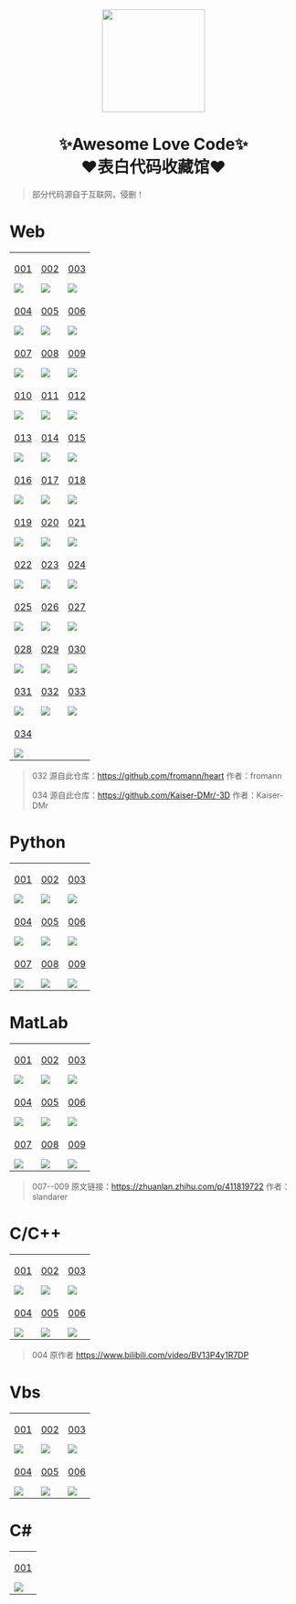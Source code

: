 <div align="center">
    <img  width=180 src="https://love.daiyong.fun/assets/logo.png"/>
    <h1>✨Awesome Love Code✨<br>❤️表白代码收藏馆❤️</h1> 
</div>

> 部分代码源自于互联网，侵删！

# Web

<table align="center">
    <!-- 第一行 -->
    <tr>
    <td valign="top">
        <a target="_blank" href="https://love.love.daiyong.fun/Web/001">
            <p align="center">001</p>
            <img src="https://love.daiyong.fun/assets/img/web/001.jpg"/>
        </a>
    </td>
    <td valign="top">
        <a target="_blank" href="https://love.daiyong.fun/Web/002">
            <p align="center">002</p>
            <img src="https://love.daiyong.fun/assets/img/web/002.jpg"/>
        </a>
    </td>
    <td valign="top">
        <a target="_blank" href="https://love.daiyong.fun/Web/003">
            <p align="center">003</p>
            <img src="https://love.daiyong.fun/assets/img/web/003.jpg"/>
        </a>
    </td>
    </tr>
    <!-- 第二行 -->
    <tr>
    <td valign="top">
        <a target="_blank" href="https://love.daiyong.fun/Web/004">
            <p align="center">004</p>
            <img src="https://love.daiyong.fun/assets/img/web/004.jpg"/>
        </a>
    </td>
    <td valign="top">
        <a target="_blank" href="https://love.daiyong.fun/Web/005">
            <p align="center">005</p>
            <img src="https://love.daiyong.fun/assets/img/web/005.jpg"/>
        </a>
    </td>
    <td valign="top">
        <a target="_blank" href="https://love.daiyong.fun/Web/006">
            <p align="center">006</p>
            <img src="https://love.daiyong.fun/assets/img/web/006.jpg"/>
        </a>
    </td>
    </tr>
    <!-- 第三行 -->
    <tr>
    <td valign="top">
        <a target="_blank" href="https://love.daiyong.fun/Web/007">
            <p align="center">007</p>
            <img src="https://love.daiyong.fun/assets/img/web/007.jpg"/>
        </a>
    </td>
    <td valign="top">
        <a target="_blank" href="https://love.daiyong.fun/Web/008">
            <p align="center">008</p>
            <img src="https://love.daiyong.fun/assets/img/web/008.jpg"/>
        </a>
    </td>
    <td valign="top">
        <a target="_blank" href="https://love.daiyong.fun/Web/009">
            <p align="center">009</p>
            <img src="https://love.daiyong.fun/assets/img/web/009.jpg"/>
        </a>
    </td>
    </tr>
    <!-- 第四行 -->
    <tr>
    <td valign="top">
        <a target="_blank" href="https://love.daiyong.fun/Web/010">
            <p align="center">010</p>
            <img src="https://love.daiyong.fun/assets/img/web/010.jpg"/>
        </a>
    </td>
    <td valign="top">
        <a target="_blank" href="https://love.daiyong.fun/Web/011">
            <p align="center">011</p>
            <img src="https://love.daiyong.fun/assets/img/web/011.jpg"/>
        </a>
    </td>
    <td valign="top">
        <a target="_blank" href="https://love.daiyong.fun/Web/012">
            <p align="center">012</p>
            <img src="https://love.daiyong.fun/assets/img/web/012.jpg"/>
        </a>
    </td>
    </tr>
    <!-- 第五行 -->
    <tr>
    <td valign="top">
        <a target="_blank" href="https://love.daiyong.fun/Web/013">
            <p align="center">013</p>
            <img src="https://love.daiyong.fun/assets/img/web/013.jpg"/>
        </a>
    </td>
    <td valign="top">
        <a target="_blank" href="https://love.daiyong.fun/Web/014">
            <p align="center">014</p>
            <img src="https://love.daiyong.fun/assets/img/web/014.jpg"/>
        </a>
    </td>
    <td valign="top">
        <a target="_blank" href="https://love.daiyong.fun/Web/015">
            <p align="center">015</p>
            <img src="https://love.daiyong.fun/assets/img/web/015.jpg"/>
        </a>
    </td>
    </tr>
    <!-- 第六行 -->
    <tr>
    <td valign="top">
        <a target="_blank" href="https://love.daiyong.fun/Web/016">
            <p align="center">016</p>
            <img src="https://love.daiyong.fun/assets/img/web/016.jpg"/>
        </a>
    </td>
    <td valign="top">
        <a target="_blank" href="https://love.daiyong.fun/Web/017">
            <p align="center">017</p>
            <img src="https://love.daiyong.fun/assets/img/web/017.jpg"/>
        </a>
    </td>
    <td valign="top">
        <a target="_blank" href="https://love.daiyong.fun/Web/018">
            <p align="center">018</p>
            <img src="https://love.daiyong.fun/assets/img/web/018.jpg"/>
        </a>
    </td>
    </tr>
    <!-- 第七行 -->
    <tr>
    <td valign="top">
        <a target="_blank" href="https://love.daiyong.fun/Web/019">
            <p align="center">019</p>
            <img src="https://love.daiyong.fun/assets/img/web/019.jpg"/>
        </a>
    </td>
    <td valign="top">
        <a target="_blank" href="https://love.daiyong.fun/Web/020">
            <p align="center">020</p>
            <img src="https://love.daiyong.fun/assets/img/web/020.jpg"/>
        </a>
    </td>
    <td valign="top">
        <a target="_blank" href="https://love.daiyong.fun/Web/021">
            <p align="center">021</p>
            <img src="https://love.daiyong.fun/assets/img/web/021.jpg"/>
        </a>
    </td>
    </tr>
    <!-- 第八行 -->
    <tr>
    <td valign="top">
        <a target="_blank" href="https://love.daiyong.fun/Web/022">
            <p align="center">022</p>
            <img src="https://love.daiyong.fun/assets/img/web/022.jpg"/>
        </a>
    </td>
    <td valign="top">
        <a target="_blank" href="https://love.daiyong.fun/Web/023">
            <p align="center">023</p>
            <img src="https://love.daiyong.fun/assets/img/web/023.jpg"/>
        </a>
    </td>
    <td valign="top">
        <a target="_blank" href="https://love.daiyong.fun/Web/024">
            <p align="center">024</p>
            <img src="https://love.daiyong.fun/assets/img/web/024.jpg"/>
        </a>
    </td>
    </tr>
    <!-- 第九行 -->
    <tr>
    <td valign="top">
        <a target="_blank" href="https://love.daiyong.fun/Web/025">
            <p align="center">025</p>
            <img src="https://love.daiyong.fun/assets/img/web/025.jpg"/>
        </a>
    </td>
    <td valign="top">
        <a target="_blank" href="https://love.daiyong.fun/Web/026">
            <p align="center">026</p>
            <img src="https://love.daiyong.fun/assets/img/web/026.jpg"/>
        </a>
    </td>
    <td valign="top">
        <a target="_blank" href="https://love.daiyong.fun/Web/027">
            <p align="center">027</p>
            <img src="https://love.daiyong.fun/assets/img/web/027.jpg"/>
        </a>
    </td>
    </tr>
    <!-- 第十行 -->
    <tr>
    <td valign="top">
        <a target="_blank" href="https://love.daiyong.fun/Web/028">
            <p align="center">028</p>
            <img src="https://love.daiyong.fun/assets/img/web/028.jpg"/>
        </a>
    </td>
    <td valign="top">
        <a target="_blank" href="https://love.daiyong.fun/Web/029">
            <p align="center">029</p>
            <img src="https://love.daiyong.fun/assets/img/web/029.jpg"/>
        </a>
    </td>
    <td valign="top">
        <a target="_blank" href="https://love.daiyong.fun/Web/030">
            <p align="center">030</p>
            <img src="https://love.daiyong.fun/assets/img/web/030.jpg"/>
        </a>
    </td>
    </tr>
    <!-- 第十一行 -->
    <tr>
        <td valign="top">
        <a target="_blank" href="https://love.daiyong.fun/Web/031">
            <p align="center">031</p>
            <img src="https://love.daiyong.fun/assets/img/web/031.png"/>
        </a>
    </td>
    <td valign="top">
        <a target="_blank" href="https://love.daiyong.fun/Web/032">
            <p align="center">032</p>
            <img src="https://love.daiyong.fun/assets/img/web/032.png"/>
        </a>
    </td>
    <td valign="top">
        <a target="_blank" href="https://love.daiyong.fun/Web/033">
            <p align="center">033</p>
            <img src="https://love.daiyong.fun/assets/img/web/033.png"/>
        </a>
    </td>
    </tr>
    <!-- 第十一行 -->
    <tr>
        <td valign="top">
        <a target="_blank" href="https://love.daiyong.fun/Web/034">
            <p align="center">034</p>
            <img src="https://love.daiyong.fun/assets/img/web/034.png"/>
        </a>
    </td>
    </tr>
</table>

> 032 源自此仓库：https://github.com/fromann/heart 作者：fromann
>
> 034 源自此仓库：https://github.com/Kaiser-DMr/-3D 作者：Kaiser-DMr

# Python

<table align="center">
    <!-- 第一行 -->
    <tr>
    <td valign="top">
        <a target="_blank" href="https://github.com/sun0225SUN/Awesome-Love-Code/tree/main/Python/001">
            <p align="center">001</p>
            <img src="https://love.daiyong.fun/assets/img/python/001.jpg"/>
        </a>
    </td>
    <td valign="top">
        <a target="_blank" href="https://github.com/sun0225SUN/Awesome-Love-Code/tree/main/Python/002">
            <p align="center">002</p>
            <img src="https://love.daiyong.fun/assets/img/python/002.jpg"/>
        </a>
    </td>
    <td valign="top">
        <a target="_blank" href="https://github.com/sun0225SUN/Awesome-Love-Code/tree/main/Python/003">
            <p align="center">003</p>
            <img src="https://love.daiyong.fun/assets/img/python/003.jpg"/>
        </a>
    </td>
    </tr>
    <!-- 第二行 -->
    <tr>
    <td valign="top">
        <a target="_blank" href="https://github.com/sun0225SUN/Awesome-Love-Code/tree/main/Python/004">
            <p align="center">004</p>
            <img src="https://love.daiyong.fun/assets/img/python/004.jpg"/>
        </a>
    </td>
    <td valign="top">
        <a target="_blank" href="https://github.com/sun0225SUN/Awesome-Love-Code/tree/main/Python/005">
            <p align="center">005</p>
            <img src="https://love.daiyong.fun/assets/img/python/005.jpg"/>
        </a>
    </td>
    <td valign="top">
        <a target="_blank" href="https://github.com/sun0225SUN/Awesome-Love-Code/tree/main/Python/006">
            <p align="center">006</p>
            <img src="https://love.daiyong.fun/assets/img/python/006.jpg"/>
        </a>
    </td>
    </tr>
    <!-- 第三行 -->
    <tr>
    <td valign="top">
        <a target="_blank" href="https://github.com/sun0225SUN/Awesome-Love-Code/tree/main/Python/007">
            <p align="center">007</p>
            <img src="https://love.daiyong.fun/assets/img/python/007.jpg"/>
        </a>
    </td>
    <td valign="top">
        <a target="_blank" href="https://github.com/sun0225SUN/Awesome-Love-Code/tree/main/Python/008">
            <p align="center">008</p>
            <img src="https://love.daiyong.fun/assets/img/python/008.png"/>
        </a>
    </td>
    <td valign="top">
        <a target="_blank" href="https://github.com/sun0225SUN/Awesome-Love-Code/tree/main/Python/009">
            <p align="center">009</p>
            <img src="https://love.daiyong.fun/assets/img/python/009.png"/>
        </a>
    </td>
    </tr>
</table>

# MatLab

<table align="center">
    <!-- 第一行 -->
    <tr>
    <td valign="top">
        <a target="_blank" href="https://github.com/sun0225SUN/Awesome-Love-Code/tree/main/MatLab/001">
            <p align="center">001</p>
            <img src="https://love.daiyong.fun/assets/img/matlab/001.jpg"/>
        </a>
    </td>
    <td valign="top">
        <a target="_blank" href="https://github.com/sun0225SUN/Awesome-Love-Code/tree/main/MatLab/002">
            <p align="center">002</p>
            <img src="https://love.daiyong.fun/assets/img/matlab/002.gif"/>
        </a>
    </td>
    <td valign="top">
        <a target="_blank" href="https://github.com/sun0225SUN/Awesome-Love-Code/tree/main/MatLab/003">
            <p align="center">003</p>
            <img src="https://love.daiyong.fun/assets/img/matlab/003.jpg"/>
        </a>
    </td>
    </tr>
    <!-- 第二行 -->
    <tr>
    <td valign="top">
        <a target="_blank" href="https://github.com/sun0225SUN/Awesome-Love-Code/tree/main/MatLab/004">
            <p align="center">004</p>
            <img src="https://love.daiyong.fun/assets/img/matlab/004.jpg"/>
        </a>
    </td>
    <td valign="top">
        <a target="_blank" href="https://github.com/sun0225SUN/Awesome-Love-Code/tree/main/MatLab/005">
            <p align="center">005</p>
            <img src="https://love.daiyong.fun/assets/img/matlab/005.jpg"/>
        </a>
    </td>
    <td valign="top">
        <a target="_blank" href="https://github.com/sun0225SUN/Awesome-Love-Code/tree/main/MatLab/006">
            <p align="center">006</p>
            <img src="https://love.daiyong.fun/assets/img/matlab/006.jpg"/>
        </a>
    </td>
    </tr>
    <!-- 第三行 -->
    <tr>
    <td valign="top">
        <a target="_blank" href="https://github.com/sun0225SUN/Awesome-Love-Code/tree/main/MatLab/007">
            <p align="center">007</p>
            <img src="https://love.daiyong.fun/assets/img/matlab/007.jpg"/>
        </a>
    </td>
    <td valign="top">
        <a target="_blank" href="https://github.com/sun0225SUN/Awesome-Love-Code/tree/main/MatLab/008">
            <p align="center">008</p>
            <img src="https://love.daiyong.fun/assets/img/matlab/008.jpg"/>
        </a>
    </td>
    <td valign="top">
        <a target="_blank" href="https://github.com/sun0225SUN/Awesome-Love-Code/tree/main/MatLab/009">
            <p align="center">009</p>
            <img src="https://love.daiyong.fun/assets/img/matlab/009.jpg"/>
        </a>
    </td>
    </tr>
</table>

> 007--009 原文链接：https://zhuanlan.zhihu.com/p/411819722 作者：slandarer

# C/C++

<table >
    <!-- 第一行 -->
    <tr>
    <td valign="top">
        <a target="_blank" href="https://github.com/sun0225SUN/Awesome-Love-Code/tree/main/C/001">
            <p align="center">001</p>
            <img src="https://love.daiyong.fun/assets/img/c/001.png"/>
        </a>
    </td>
    <td valign="top">
        <a target="_blank" href="https://github.com/sun0225SUN/Awesome-Love-Code/tree/main/C/002">
            <p align="center">002</p>
            <img src="https://love.daiyong.fun/assets/img/c/002.png"/>
        </a>
    </td>
    <td valign="top">
        <a target="_blank" href="https://github.com/sun0225SUN/Awesome-Love-Code/tree/main/C/003">
            <p align="center">003</p>
            <img src="https://love.daiyong.fun/assets/img/c/003.png"/>
        </a>
    </td>
    </tr>
    <!-- 第二行 -->
    <tr>
    <td valign="top">
        <a target="_blank" href="https://github.com/sun0225SUN/love">
            <p align="center">004</p>
            <img src="https://love.daiyong.fun/assets/img/c/004.png"/>
        </a>
    </td>
    <td valign="top">
        <a target="_blank" href="https://github.com/sun0225SUN/meteor">
            <p align="center">005</p>
            <img src="https://love.daiyong.fun/assets/img/c/005.png"/>
        </a>
    </td>
    <td valign="top">
        <a target="_blank" href="https://github.com/sun0225SUN/fireworks">
            <p align="center">006</p>
            <img src="https://love.daiyong.fun/assets/img/c/006.png"/>
        </a>
    </td>
    </tr>
</table>

> 004 原作者 https://www.bilibili.com/video/BV13P4y1R7DP

# Vbs

<table >
    <!-- 第一行 -->
    <tr>
    <td valign="top">
        <a target="_blank" href="https://github.com/sun0225SUN/Awesome-Love-Code/tree/main/Vbs/001">
            <p align="center">001</p>
            <img src="https://love.daiyong.fun/assets/img/vbs/001.gif"/>
        </a>
    </td>
    <td valign="top">
        <a target="_blank" href="https://github.com/sun0225SUN/Awesome-Love-Code/tree/main/Vbs/002">
            <p align="center">002</p>
            <img src="https://love.daiyong.fun/assets/img/vbs/002.gif"/>
        </a>
    </td>
    <td valign="top">
        <a target="_blank" href="https://github.com/sun0225SUN/Awesome-Love-Code/tree/main/Vbs/003">
            <p align="center">003</p>
            <img src="https://love.daiyong.fun/assets/img/vbs/003.gif"/>
        </a>
    </td>
    </tr>
    <!-- 第二行 -->
    <tr>
    <td valign="top">
        <a target="_blank" href="https://github.com/sun0225SUN/Awesome-Love-Code/tree/main/Vbs/004">
            <p align="center">004</p>
            <img src="https://love.daiyong.fun/assets/img/vbs/004.gif"/>
        </a>
    </td>
    <td valign="top">
        <a target="_blank" href="https://github.com/sun0225SUN/Awesome-Love-Code/tree/main/Vbs/005">
            <p align="center">005</p>
            <img src="https://love.daiyong.fun/assets/img/vbs/005.gif"/>
        </a>
    </td>
    <td valign="top">
        <a target="_blank" href="https://github.com/sun0225SUN/Awesome-Love-Code/tree/main/Vbs/006">
            <p align="center">006</p>
            <img src="https://love.daiyong.fun/assets/img/vbs/006.png"/>
        </a>
    </td>
    </tr>
</table>

# C#

<table align="center">
    <!-- 第一行 -->
    <tr>
    <td valign="top">
        <a target="_blank" href="https://github.com/sun0225SUN/Be-My-Girlfriend">
            <p align="center">001</p>
            <img src="https://love.daiyong.fun/assets/img/csharp/001.gif"/>
        </a>
    </td>
    </tr>
</table>
